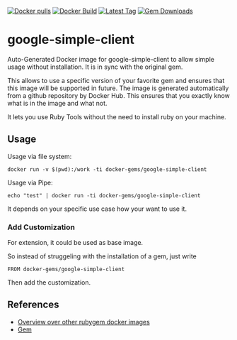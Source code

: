 [![Docker pulls](https://img.shields.io/docker/pulls/rubygem/google-simple-client.svg)](https://hub.docker.com/r/rubygem/google-simple-client/)
[![Docker Build](https://img.shields.io/docker/automated/rubygem/google-simple-client.svg)](https://hub.docker.com/r/rubygem/google-simple-client/)
[![Latest Tag](https://img.shields.io/github/tag/docker-rubygem/google-simple-client.svg)](https://hub.docker.com/r/rubygem/google-simple-client/)
[![Gem Downloads](https://img.shields.io/gem/dt/google-simple-client.svg)](https://rubygems.org/gems/google-simple-client/)
# google-simple-client

Auto-Generated Docker image for google-simple-client to allow simple usage without installation.
It is in sync with the original gem.

This allows to use a specific version of your favorite gem and ensures that this image will be supported in future.
The image is generated automatically from a github repository by Docker Hub.
This ensures that you exactly know what is in the image and what not.

It lets you use Ruby Tools without the need to install ruby on your machine.

## Usage

Usage via file system:

`docker run -v $(pwd):/work -ti docker-gems/google-simple-client`

Usage via Pipe:

`echo "test" | docker run -ti docker-gems/google-simple-client`

It depends on your specific use case how your want to use it.

### Add Customization

For extension, it could be used as base image.

So instead of struggeling with the installation of a gem, just write

`FROM docker-gems/google-simple-client`

Then add the customization.

## References

 - [Overview over other rubygem docker images](https://github.com/thinkbot/docker-rubygem)
 - [Gem](https://rubygems.org/gems/google-simple-client/)
